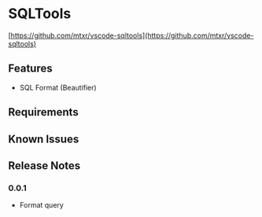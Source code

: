 # SQLTools     

[https://github.com/mtxr/vscode-sqltools](https://github.com/mtxr/vscode-sqltools)

## Features

* SQL Format (Beautifier)

## Requirements


## Known Issues



## Release Notes


### 0.0.1

* Format query

